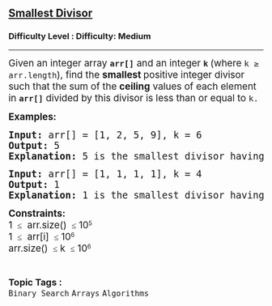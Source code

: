 <h2><a href="https://www.geeksforgeeks.org/problems/smallest-divisor/1?_gl=1*o2t33g*_up*MQ..*_gs*MQ..&gclid=CjwKCAjw3rnCBhBxEiwArN0QE-uwWIUVd1kLIMs9vj4U4aiclLHoOG08DN2DYiDVG8iY3mfY9gSQjhoCyOUQAvD_BwE&gbraid=0AAAAAC9yBkCE5fw5KgdUbCGEbsaKgQu_n">Smallest Divisor</a></h2><h3>Difficulty Level : Difficulty: Medium</h3><hr><div class="problems_problem_content__Xm_eO"><p><span style="font-size: 14pt;">Given an integer array <strong><code data-start="112" data-end="119">arr[]</code></strong> and an integer <strong><code data-start="135" data-end="138">k</code> </strong>(where <code data-start="146" data-end="162">k ≥ arr.length</code>), find the <strong data-start="174" data-end="211" data-is-only-node="">smallest </strong>positive integer divisor such that the sum of the <strong data-start="226" data-end="255">ceiling</strong> values of each element in <code data-start="275" data-end="280"><strong>arr[]</strong></code> divided by this divisor is less than or equal to <code data-start="332" data-end="335">k.</code></span></p>
<p><span style="font-size: 14pt;"><strong>Examples:</strong></span></p>
<pre><span style="font-size: 14pt;"><strong>Input: </strong>arr[] = [1, 2, 5, 9], k = 6
<strong>Output: </strong>5
<strong>Explanation: </strong>5 is the smallest divisor having sum of quotients (1 + 1 + 1 + 2 = 5) less than or equal to 6.<br></span></pre>
<pre><span style="font-size: 14pt;"><strong>Input: </strong>arr[] = [1, 1, 1, 1], k = 4
<strong>Output: </strong>1<br></span><span style="font-size: 14pt;"><strong>Explanation: </strong>1 is the smallest divisor having sum of quotients (1 + 1 + 1 + 1 = 4) less than or equal to 4.</span></pre>
<p><span style="font-size: 14pt;"><strong>Constraints:</strong><br>1&nbsp;</span><span style="background-color: #ffffff; color: #1e2229; font-family: Nunito; font-size: 17px;">&nbsp;</span><span style="background-color: #ffffff; color: #1e2229; font-family: Nunito; font-size: 17px;">≤</span><span style="font-size: 14pt;">&nbsp; arr.size() </span><span style="background-color: #ffffff; color: #1e2229; font-family: Nunito; font-size: 17px;">&nbsp;</span><span style="background-color: #ffffff; color: #1e2229; font-family: Nunito; font-size: 17px;">≤</span><span style="font-size: 14pt;">&nbsp;10</span><sup>5<br></sup><span style="font-size: 14pt;">1&nbsp;</span><span style="background-color: #ffffff; color: #1e2229; font-family: Nunito; font-size: 17px;">&nbsp;</span><span style="background-color: #ffffff; color: #1e2229; font-family: Nunito; font-size: 17px;">≤</span><span style="font-size: 14pt;">&nbsp; arr[i] </span><span style="background-color: #ffffff; color: #1e2229; font-family: Nunito; font-size: 17px;">&nbsp;</span><span style="background-color: #ffffff; color: #1e2229; font-family: Nunito; font-size: 17px;">≤</span><span style="font-size: 14pt;">&nbsp;10</span><sup>6<br></sup><span style="font-size: 14pt;">arr.size() </span><span style="background-color: #ffffff; color: #1e2229; font-family: Nunito; font-size: 17px;">&nbsp;</span><span style="background-color: #ffffff; color: #1e2229; font-family: Nunito; font-size: 17px;">≤</span><span style="font-size: 14pt;">&nbsp;k </span><span style="background-color: #ffffff; color: #1e2229; font-family: Nunito; font-size: 17px;">&nbsp;</span><span style="background-color: #ffffff; color: #1e2229; font-family: Nunito; font-size: 17px;">≤</span><span style="font-size: 14pt;">&nbsp;10</span><sup>6</sup></p></div><br><p><span style=font-size:18px><strong>Topic Tags : </strong><br><code>Binary Search</code>&nbsp;<code>Arrays</code>&nbsp;<code>Algorithms</code>&nbsp;